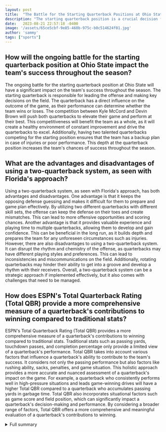 ```yaml
---
layout: post
title:  "The Battle for the Starting Quarterback Positions at Ohio State and Florida"
description: "The starting quarterback position is a crucial decision for Ohio State and Florida, as it will impact the teams' success throughout the season. This article provides an overview of the ongoing battles for the quarterback positions and the use of a two-quarterback system at both schools. It also includes specific details about the performances of Kyle McCord, Devin Brown, Anthony Richardson, and Emory Jones. Additionally, quotes and opinions from coaches and experts are included to discuss the potential impact of the quarterback decisions on the teams' success. The article is strengthened with a stronger introduction and conclusion to engage readers."
date:   2023-08-21 22:57:18 -0400
image: '/assets/65ce5cbf-9e85-460b-975c-b0c514624f01.jpg'
author: 'sammy'
tags: ["sports"]
---
```


## How will the ongoing battle for the starting quarterback position at Ohio State impact the team's success throughout the season?
The ongoing battle for the starting quarterback position at Ohio State will have a significant impact on the team's success throughout the season. The starting quarterback is responsible for leading the offense and making key decisions on the field. The quarterback has a direct influence on the outcome of the game, as their performance can determine whether the team wins or loses. The competition between Kyle McCord and Devin Brown will push both quarterbacks to elevate their game and perform at their best. This competitiveness will benefit the team as a whole, as it will create a healthy environment of constant improvement and drive the quarterbacks to excel. Additionally, having two talented quarterbacks competing for the starting position ensures that the team has a backup plan in case of injuries or poor performance. This depth at the quarterback position increases the team's chances of success throughout the season.

## What are the advantages and disadvantages of using a two-quarterback system, as seen with Florida's approach?
Using a two-quarterback system, as seen with Florida's approach, has both advantages and disadvantages. One advantage is that it keeps the opposing defense guessing and makes it difficult for them to prepare and game plan effectively. By utilizing two different quarterbacks with different skill sets, the offense can keep the defense on their toes and create mismatches. This can lead to more offensive opportunities and scoring chances. Another advantage is that it provides valuable experience and playing time to multiple quarterbacks, allowing them to develop and gain confidence. This can be beneficial in the long run, as it builds depth and prepares the team for any unforeseen circumstances such as injuries. However, there are also disadvantages to using a two-quarterback system. It can disrupt the rhythm and chemistry of the offense, as quarterbacks may have different playing styles and preferences. This can lead to inconsistencies and miscommunications on the field. Additionally, rotating quarterbacks may hinder their ability to get into a groove and develop a rhythm with their receivers. Overall, a two-quarterback system can be a strategic approach if implemented effectively, but it also comes with challenges that need to be managed.

## How does ESPN's Total Quarterback Rating (Total QBR) provide a more comprehensive measure of a quarterback's contributions to winning compared to traditional stats?
ESPN's Total Quarterback Rating (Total QBR) provides a more comprehensive measure of a quarterback's contributions to winning compared to traditional stats. Traditional stats such as passing yards, touchdown passes, and completion percentage only provide a limited view of a quarterback's performance. Total QBR takes into account various factors that influence a quarterback's ability to contribute to the team's success. It considers not only the passing performance but also factors like rushing ability, sacks, penalties, and game situation. This holistic approach provides a more accurate and nuanced assessment of a quarterback's impact on the game. For example, a quarterback who consistently performs well in high-pressure situations and leads game-winning drives will have a higher Total QBR compared to a quarterback who accumulates passing yards in garbage time. Total QBR also incorporates situational factors such as game score and field position, which can significantly impact a quarterback's decision-making and performance. By considering a broader range of factors, Total QBR offers a more comprehensive and meaningful evaluation of a quarterback's contributions to winning.

<details>
  <summary>Full summary</summary>
The starting quarterback position is a crucial decision for Ohio State and Florida, as it will impact the teams' success throughout the season. Ohio State hasn't named a starting quarterback for their first game against Indiana on Sept. 2, creating an ongoing battle for the position between Kyle McCord and Devin Brown. The coaching staff is split on the decision but doesn't see it as a problem. There is a possibility that both quarterbacks could play in the season opener.<br><br>The coaching staff is pleased with the progress of both quarterbacks. McCord, ranked No. 31 overall in the 2021 class, and Brown, ranked No. 81 overall in the 2022 class, have performed well in practice and have not separated themselves from each other. McCord's year of experience might factor into the decision of who starts. However, the coaching staff believes that the season will eventually sort out the starting quarterback position.<br><br>Ohio State faces a tough schedule after the season opener, including road games at Notre Dame, Wisconsin, and Michigan, as well as a home game against Penn State.<br><br>Florida coach Dan Mullen also plans to play two quarterbacks this season: Anthony Richardson and Emory Jones. Jones, previously used in a backup role, is now the starter. Richardson had a standout performance in the win over FAU. Mullen compares the two-quarterback system to his previous experiences at Florida and Mississippi State, where he rotated quarterbacks during games. Like Spurrier's approach, Jones and Richardson will be used in similar ways within the offensive system. The rotation of Jones and Richardson may change from week to week.<br><br>'In the NFL, traditional stats often act like funhouse mirrors, making a quarterback's performance look like something it isn't,' states the article. It goes on to explain how ESPN's Total Quarterback Rating (Total QBR) provides a more comprehensive measure of a quarterback's contributions to winning. The article provides examples of how traditional stats can be misleading and highlights the importance of Total QBR in evaluating quarterback performance.<br><br>The ongoing battle for the starting quarterback position at Ohio State and the use of a two-quarterback system at Florida are just some of the intriguing storylines in college and NFL football this season. Fans will be eagerly watching as the season unfolds and these quarterback decisions shape the fate of their teams.
</details>

